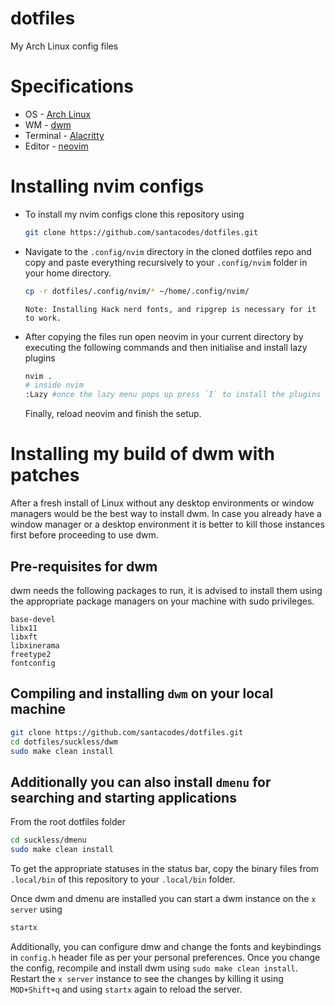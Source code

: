 # dotfiles
My Arch Linux config files 

# Specifications 
- OS - [Arch Linux](https://archlinux.org/)
- WM - [dwm](https://dwm.suckless.org/) 
- Terminal - [Alacritty](https://alacritty.org/)
- Editor - [neovim](https://neovim.io/) 

# Installing nvim configs 
- To install my nvim configs clone this repository using

  ```bash
  git clone https://github.com/santacodes/dotfiles.git
  ```

- Navigate to the `.config/nvim` directory in the cloned dotfiles repo and copy and paste everything recursively to your `.config/nvim` folder in your home directory.

    ```bash
    cp -r dotfiles/.config/nvim/* ~/home/.config/nvim/ 
    ```
    `Note: Installing Hack nerd fonts, and ripgrep is necessary for it to work.`
- After copying the files run open neovim in your current directory by executing the following commands and then initialise and install lazy plugins
  
  ```bash
  nvim .
  # inside nvim
  :Lazy #once the lazy menu pops up press `I` to install the plugins
  ```
  Finally, reload neovim and finish the setup.

# Installing my build of dwm with patches
After a fresh install of Linux without any desktop environments or window managers would be the best way to install dwm. In case you already have a window manager or a desktop environment it is better to kill those instances first before proceeding to use dwm.
## Pre-requisites for dwm 
dwm needs the following packages to run, it is advised to install them using the appropriate package managers on your machine with sudo privileges.
```
base-devel 
libx11
libxft
libxinerama
freetype2
fontconfig
```

## Compiling and installing `dwm` on your local machine
```bash
git clone https://github.com/santacodes/dotfiles.git
cd dotfiles/suckless/dwm
sudo make clean install
```
## Additionally you can also install `dmenu` for searching and starting applications
From the root dotfiles folder 
```bash
cd suckless/dmenu
sudo make clean install
```
To get the appropriate statuses in the status bar, copy the binary files from `.local/bin` of this repository to your `.local/bin` folder.

Once dwm and dmenu are installed you can start a dwm instance on the `x server` using 
```bash
startx
```
Additionally, you can configure dmw and change the fonts and keybindings in `config.h` header file as per your personal preferences. Once you change the config, recompile and install dwm using ```sudo make clean install```. Restart the `x server` instance to see the changes by killing it using `MOD+Shift+q` and using `startx` again to reload the server.
